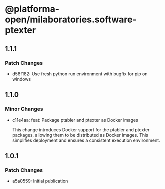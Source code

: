 # @platforma-open/milaboratories.software-ptexter

## 1.1.1

### Patch Changes

- d58f182: Use fresh python run environment with bugfix for pip on windows

## 1.1.0

### Minor Changes

- c11e4aa: feat: Package ptabler and ptexter as Docker images

  This change introduces Docker support for the ptabler and ptexter packages, allowing them to be distributed as Docker images. This simplifies deployment and ensures a consistent execution environment.

## 1.0.1

### Patch Changes

- a5a0559: Initial publication
